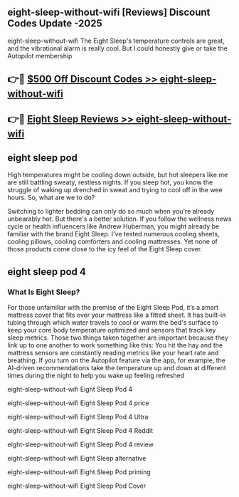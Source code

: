 ## eight-sleep-without-wifi [Reviews​] Discount Codes Update -2025

eight-sleep-without-wifi The Eight Sleep's temperature controls are great, and the vibrational alarm is really cool. But I could honestly give or take the Autopilot membership

## 👉🔴 [$500 Off Discount Codes >> eight-sleep-without-wifi](http://download.freeplayer.one?title=eight-sleep-without-wifi&ref=18-ES)

## 👉🔴 [Eight Sleep Reviews >> eight-sleep-without-wifi](http://download.freeplayer.one?title=eight-sleep-without-wifi&ref=18-ES)

## eight sleep pod

High temperatures might be cooling down outside, but hot sleepers like me are still battling sweaty, restless nights. If you sleep hot, you know the struggle of waking up drenched in sweat and trying to cool off in the wee hours. So, what are we to do?

Switching to lighter bedding can only do so much when you're already unbearably hot. But there's a better solution. If you follow the wellness news cycle or health influencers like Andrew Huberman, you might already be familiar with the brand Eight Sleep. I've tested numerous cooling sheets, cooling pillows, cooling comforters and cooling mattresses. Yet none of those products come close to the icy feel of the Eight Sleep cover.

## eight sleep pod 4

### What Is Eight Sleep?

For those unfamiliar with the premise of the Eight Sleep Pod, it’s a smart mattress cover that fits over your mattress like a fitted sheet. It has built-in tubing through which water travels to cool or warm the bed's surface to keep your core body temperature optimized and sensors that track key sleep metrics. Those two things taken together are important because they link up to one another to work something like this: You hit the hay and the mattress sensors are constantly reading metrics like your heart rate and breathing. If you turn on the Autopilot feature via the app, for example, the AI-driven recommendations take the temperature up and down at different times during the night to help you wake up feeling refreshed

eight-sleep-without-wifi Eight Sleep Pod 4

eight-sleep-without-wifi Eight Sleep Pod 4 price

eight-sleep-without-wifi Eight Sleep Pod 4 Ultra

eight-sleep-without-wifi Eight Sleep Pod 4 Reddit

eight-sleep-without-wifi Eight Sleep Pod 4 review

eight-sleep-without-wifi Eight Sleep alternative

eight-sleep-without-wifi Eight Sleep Pod priming

eight-sleep-without-wifi Eight Sleep Pod Cover